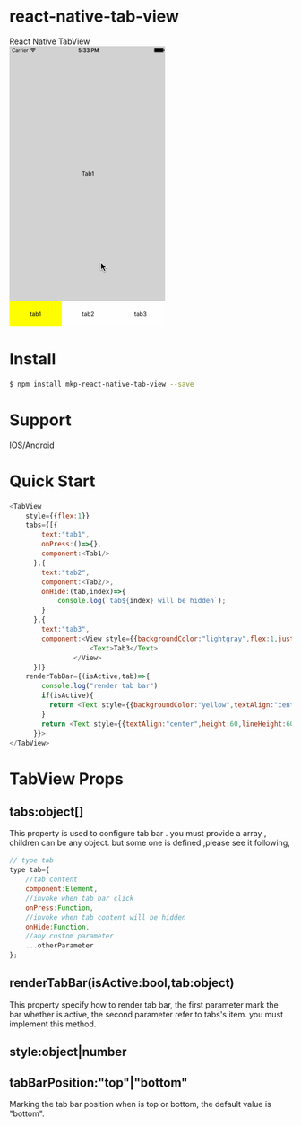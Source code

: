 # react-native-tab-view
React Native TabView<br/>
<img src="https://raw.githubusercontent.com/MonkeyKingPlus/react-native-tab-view/master/test/screenshot/react-native-tab-view-demo.gif"/>

# Install
```bash
$ npm install mkp-react-native-tab-view --save
```

# Support
IOS/Android

# Quick Start
```javascript
<TabView
    style={{flex:1}}
    tabs={[{
        text:"tab1",
        onPress:()=>{},
        component:<Tab1/>
      },{
        text:"tab2",
        component:<Tab2/>,
        onHide:(tab,index)=>{
        	console.log(`tab${index} will be hidden`);
        }
      },{
        text:"tab3",
        component:<View style={{backgroundColor:"lightgray",flex:1,justifyContent:"center",alignItems:"center"}}>
                    <Text>Tab3</Text>
                </View>
      }]}
    renderTabBar={(isActive,tab)=>{
        console.log("render tab bar")
        if(isActive){
          return <Text style={{backgroundColor:"yellow",textAlign:"center",height:60,lineHeight:60}}>{tab.text}</Text>
        }
        return <Text style={{textAlign:"center",height:60,lineHeight:60}}>{tab.text}</Text>
      }}>
</TabView>
```
# TabView Props
## tabs:object[]
This property is used to configure tab bar . you must provide a array , children can be any object. but some one is defined ,please see it following,
```javascript
// type tab
type tab={
	//tab content
	component:Element,
	//invoke when tab bar click
	onPress:Function,
	//invoke when tab content will be hidden
	onHide:Function,
	//any custom parameter
	...otherParameter
};
```
## renderTabBar(isActive:bool,tab:object)
This property specify how to render tab bar, the first parameter mark the bar whether is active, the second parameter refer to tabs's item.
you must implement this method.
## style:object|number
## tabBarPosition:"top"|"bottom"
Marking the tab bar position when is top or bottom, the default value is "bottom".
